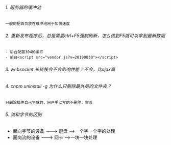###### 1. 服务器的缓冲池
    一般的把首页放在缓冲池用于加快速度
###### 2. 重新发布程序后，总是需要ctrl+F5强制刷新，怎么做到F5就可以拿到最新数据
    - 后台配置304的条件
    - 前台<script src="vendor.js?v=20190830"></script>

###### 3. websocket 长链接会不会影响性能？不会，比ajax高

###### 4. cnpm uninstall -g 为什么只删除最外层的文件夹？
    只删除插件自己生成的，用户手动写的不删除，留着

###### 5. 流和字节的区别

- 面向字节的设备  ---> 键盘     -->一个字一个字的处理
- 面向流的设备    ---> 网卡     -->一块一块处理
